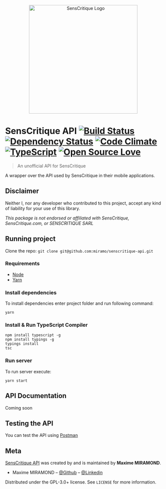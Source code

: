 <p align="center">
   <a href="https://github.com/miramo/senscritique-api">
     <img alt="SensCritique Logo" src="https://upload.wikimedia.org/wikipedia/commons/c/cc/Logo_SensCritique_.png" width="350">
   </a>
 </p>
 
# SensCritique API [![Build Status](https://travis-ci.org/miramo/senscritique-api.svg?branch=master)](https://travis-ci.org/miramo/senscritique-api) [![Dependency Status](https://david-dm.org/miramo/senscritique-api.svg)](https://david-dm.org/miramo/senscritique-api) [![Code Climate](https://codeclimate.com/github/miramo/senscritique-api/badges/gpa.svg)](https://codeclimate.com/github/miramo/senscritique-api) [![TypeScript](https://badges.frapsoft.com/typescript/version/typescript-next.svg?v=101)](https://www.typescriptlang.org/) [![Open Source Love](https://badges.frapsoft.com/os/v1/open-source.png?v=103)](https://opensource.org/licenses/GPL-3.0/)
> An unofficial API for SensCritique

A wrapper over the API used by SensCritique in their mobile applications.

## Disclaimer
Neither I, nor any developer who contributed to this project, accept any kind of liability for your use of this library.

*This package is not endorsed or affiliated with SensCritique, SensCritique.com, or SENSCRITIQUE SARL*

## Running project
Clone the repo: `git clone git@github.com:miramo/senscritique-api.git`

### Requirements
* [Node](https://nodejs.org)
* [Yarn](https://yarnpkg.com)

### Install dependencies
To install dependencies enter project folder and run following command:
```
yarn
```

### Install & Run TypeScript Compiler
```
npm install typescript -g
npm install typings -g
typings install
tsc
```

### Run server
To run server execute:
```
yarn start
```

## API Documentation
Coming soon

## Testing the API
You can test the API using [Postman](https://chrome.google.com/webstore/detail/postman-rest-client-packa/fhbjgbiflinjbdggehcddcbncdddomop)

## Meta
[SensCritique API](https://github.com/miramo/senscritique-api) was created by and is maintained by **Maxime MIRAMOND**.

* Maxime MIRAMOND – [@Github](https://github.com/miramo) – [@Linkedin](https://fr.linkedin.com/in/maximemiramond)

Distributed under the GPL-3.0+ license. See ``LICENSE`` for more information.
